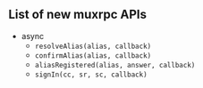 ## List of new muxrpc APIs

- async
  - `resolveAlias(alias, callback)`
  - `confirmAlias(alias, callback)`
  - `aliasRegistered(alias, answer, callback)`
  - `signIn(cc, sr, sc, callback)`